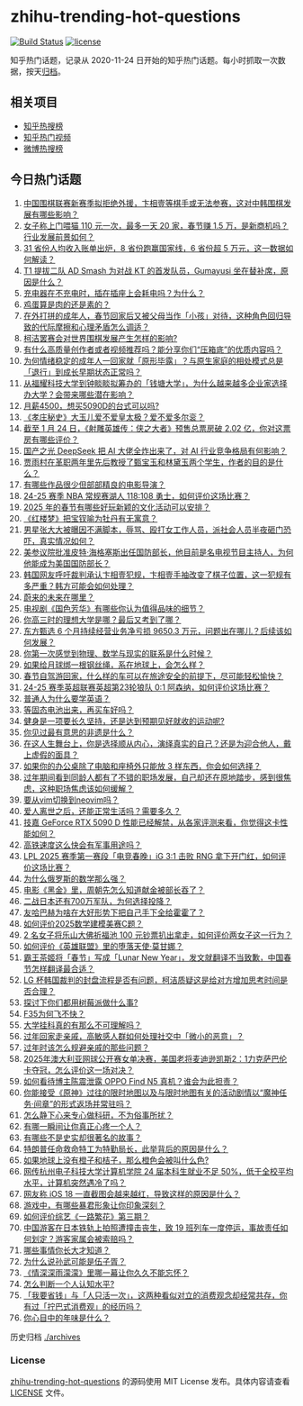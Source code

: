 # zhihu-trending-hot-questions

[![Build Status](https://github.com/justjavac/zhihu-trending-hot-questions/workflows/ci/badge.svg?branch=master)](https://github.com/justjavac/zhihu-trending-hot-questions/actions)
[![license](https://img.shields.io/github/license/justjavac/zhihu-trending-hot-questions)](https://github.com/justjavac/zhihu-trending-hot-questions/blob/master/LICENSE)

知乎热门话题，记录从 2020-11-24
日开始的知乎热门话题。每小时抓取一次数据，按天[归档](./archives)。

## 相关项目

- [知乎热搜榜](https://github.com/justjavac/zhihu-trending-top-search)
- [知乎热门视频](https://github.com/justjavac/zhihu-trending-hot-video)
- [微博热搜榜](https://github.com/justjavac/weibo-trending-hot-search)

## 今日热门话题

<!-- BEGIN -->
<!-- 最后更新时间 Sun Jan 26 2025 15:18:54 GMT+0800 (China Standard Time) -->

1. [中国围棋联赛新赛季拟拒绝外援，卞相壹等棋手或无法参赛，这对中韩围棋发展有哪些影响？](https://www.zhihu.com/question/10554130182)
1. [女子称上门喂猫 110 元一次，最多一天 20 家，春节赚 1.5 万，是新商机吗？行业发展前景如何？](https://www.zhihu.com/question/10533261544)
1. [31 省份人均收入账单出炉，8 省份跑赢国家线，6 省份超 5 万元，这一数据如何解读？](https://www.zhihu.com/question/10535615314)
1. [T1 提拔二队 AD Smash 为对战 KT 的首发队员，Gumayusi 坐在替补席，原因是什么？](https://www.zhihu.com/question/10505671492)
1. [充电器在不充电时，插在插座上会耗电吗？为什么？](https://www.zhihu.com/question/9860345756)
1. [鸡蛋算是肉的还是素的？](https://www.zhihu.com/question/662550099)
1. [在外打拼的成年人，春节回家后又被父母当作「小孩」对待，这种角色回归导致的代际摩擦和心理矛盾怎么调适？](https://www.zhihu.com/question/9650250895)
1. [柯洁罢赛会对世界围棋发展产生怎样的影响?](https://www.zhihu.com/question/10440329604)
1. [有什么高质量创作者或者视频推荐吗？能分享你们“压箱底”的优质内容吗？](https://www.zhihu.com/question/10542692715)
1. [为何情绪稳定的成年人一回家就「原形毕露」？与原生家庭的相处模式总是「退行」到成长早期状态正常吗？](https://www.zhihu.com/question/9650292431)
1. [从福耀科技大学到钟睒睒拟筹办的「钱塘大学」，为什么越来越多企业家选择办大学？会带来哪些潜在影响？](https://www.zhihu.com/question/10375756253)
1. [月薪4500，想买5090D的台式可以吗?](https://www.zhihu.com/question/10103048515)
1. [《孝庄秘史》大玉儿爱不爱皇太极？爱不爱多尔衮？](https://www.zhihu.com/question/54047145)
1. [截至 1 月 24 日，《射雕英雄传：侠之大者》预售总票房破 2.02 亿，你对这票房有哪些评价？](https://www.zhihu.com/question/10449299628)
1. [国产之光 DeepSeek 把 AI 大佬全炸出来了，对 AI 行业竞争格局有何影响？](https://www.zhihu.com/question/8155697879)
1. [贾雨村在革职两年里先后教授了甄宝玉和林黛玉两个学生，作者的目的是什么？](https://www.zhihu.com/question/9511332985)
1. [有哪些作品很少但部部精良的电影导演？](https://www.zhihu.com/question/53182215)
1. [24-25 赛季 NBA 常规赛湖人 118:108 勇士，如何评价这场比赛？](https://www.zhihu.com/question/10584696921)
1. [2025 年的春节有哪些好玩新颖的文化活动可以安排？](https://www.zhihu.com/question/9670069426)
1. [《红楼梦》把宝钗喻为牡丹有无寓意？](https://www.zhihu.com/question/9803743296)
1. [男星张大大被曝因不满脚本，辱骂、殴打女工作人员，派社会人员半夜砸门恐吓，真实情况如何？](https://www.zhihu.com/question/10555536847)
1. [美参议院批准皮特·海格塞斯出任国防部长，他目前是名电视节目主持人，为何他能成为美国国防部长？](https://www.zhihu.com/question/10515726232)
1. [韩国网友呼吁裁判承认卞相壹犯规，卞相壹手袖改变了棋子位置，这一犯规有多严重？韩方可能会如何处理？](https://www.zhihu.com/question/10465516192)
1. [蔚来的未来在哪里？](https://www.zhihu.com/question/7674850924)
1. [电视剧《国色芳华》有哪些你认为值得品味的细节？](https://www.zhihu.com/question/9218386559)
1. [你高三时的理想大学是哪？最后又考到了哪？](https://www.zhihu.com/question/444373967)
1. [东方甄选 6 个月持续经营业务净亏损 9650.3 万元，问题出在哪儿？后续该如何发展？](https://www.zhihu.com/question/10200809053)
1. [你第一次感觉到物理、数学与现实的联系是什么时候？](https://www.zhihu.com/question/523920854)
1. [如果给月球绑一根钢丝绳，系在地球上，会怎么样？](https://www.zhihu.com/question/8895393535)
1. [春节自驾游回家，什么样的车可以在旅途安全的前提下，尽可能轻松愉快？](https://www.zhihu.com/question/10419140315)
1. [24-25 赛季英超联赛英超第23轮狼队 0:1 阿森纳，如何评价这场比赛？](https://www.zhihu.com/question/10560916573)
1. [普通人为什么要学英语？](https://www.zhihu.com/question/347114657)
1. [等固态电池出来，再买车好吗？](https://www.zhihu.com/question/6697092837)
1. [健身是一项要长久坚持，还是达到预期见好就收的运动呢?](https://www.zhihu.com/question/8357227233)
1. [你见过最有意思的非遗是什么？](https://www.zhihu.com/question/10425109662)
1. [在这人生舞台上，你是选择顺从内心，演绎真实的自己？还是为迎合他人，戴上虚假的面具？](https://www.zhihu.com/question/8844155534)
1. [如果你的办公桌除了电脑和座椅外只能放 3 样东西，你会如何选择？](https://www.zhihu.com/question/10078746240)
1. [过年期间看到同龄人都有了不错的职场发展，自己却还在原地踏步，感到很焦虑，这种职场焦虑该如何缓解？](https://www.zhihu.com/question/10099632219)
1. [要从vim切换到neovim吗？](https://www.zhihu.com/question/517490969)
1. [爱人离世之后，还能正常生活吗？需要多久？](https://www.zhihu.com/question/326909760)
1. [技嘉 GeForce RTX 5090 D 性能已经解禁，从各家评测来看，你觉得这卡性能如何？](https://www.zhihu.com/question/10441141444)
1. [高铁速度这么快会有军事用途吗？](https://www.zhihu.com/question/281580844)
1. [LPL 2025 赛季第一赛段「电竞春晚」iG 3:1 击败 RNG 拿下开门红，如何评价这场比赛？](https://www.zhihu.com/question/10533928503)
1. [为什么俄罗斯的数学那么强？](https://www.zhihu.com/question/369638951)
1. [电影《黑金》里，周朝先怎么知道献金被部长吞了？](https://www.zhihu.com/question/622490072)
1. [二战日本还有700万军队，为何选择投降？](https://www.zhihu.com/question/396342957)
1. [友哈巴赫为啥在大好形势下把自己手下全给霍霍了？](https://www.zhihu.com/question/8536483217)
1. [如何评价2025数学建模美赛C题？](https://www.zhihu.com/question/10418293189)
1. [2 名女子将乐山大佛祈福池 100 元钞票扒出拿走，如何评价两女子这一行为？](https://www.zhihu.com/question/10457409439)
1. [如何评价《英雄联盟》里的堕落天使·莫甘娜？](https://www.zhihu.com/question/56147063)
1. [霸王茶姬将「春节」写成「Lunar New Year」，发文就翻译不当致歉，中国春节怎样翻译最合适？](https://www.zhihu.com/question/10505377608)
1. [LG 杯韩国裁判的封盘流程是否有问题，柯洁质疑这是给对方增加思考时间是否合理？](https://www.zhihu.com/question/10356593608)
1. [探讨下你们都用树莓派做什么事?](https://www.zhihu.com/question/646955632)
1. [F35为何飞不快？](https://www.zhihu.com/question/364126131)
1. [大学挂科真的有那么不可理解吗？](https://www.zhihu.com/question/8208767845)
1. [过年回家走亲戚，高敏感人群如何处理社交中「微小的恶意」？](https://www.zhihu.com/question/9650246334)
1. [过年时该怎么规避亲戚的那些问题？](https://www.zhihu.com/question/8196064673)
1. [2025年澳大利亚网球公开赛女单决赛，美国老将麦迪逊凯斯2：1力克萨巴伦卡夺冠，怎么评价这一场对决？](https://www.zhihu.com/question/10544435131)
1. [如何看待博主陈震泄露 OPPO Find N5 真机？谁会为此担责？](https://www.zhihu.com/question/10427203407)
1. [你能接受《原神》过往的限时地图以及与限时地图有关的活动剧情以“魔神任务·间章”的形式返场并常驻吗？](https://www.zhihu.com/question/10257798892)
1. [怎么静下心来专心做科研，不为俗事所扰？](https://www.zhihu.com/question/34430255)
1. [有哪一瞬间让你真正心疼一个人？](https://www.zhihu.com/question/269493537)
1. [有哪些不是史实却很著名的故事？](https://www.zhihu.com/question/305851471)
1. [特朗普任命救命特工为特勤局长，此举背后的原因是什么？](https://www.zhihu.com/question/10363766890)
1. [如果地球上没有橙子和桔子，那么橙色会被叫什么色?](https://www.zhihu.com/question/659488632)
1. [网传杭州电子科技大学计算机学院 24 届本科生就业不足 50%，低于全校平均水平，计算机突然遇冷了吗？](https://www.zhihu.com/question/10197743562)
1. [网友称 iOS 18 一直截图会越来越红，导致这样的原因是什么？](https://www.zhihu.com/question/9777731833)
1. [游戏中，有哪些暴君形象让你印象深刻？](https://www.zhihu.com/question/10181798144)
1. [如何评价综艺《一路繁花》第三期？](https://www.zhihu.com/question/10518257507)
1. [中国游客在日本铁轨上拍照遭撞击丧生，致 19 班列车一度停运，事故责任如何划定？游客家属会被索赔吗？](https://www.zhihu.com/question/10418299160)
1. [哪些事情你长大才知道？](https://www.zhihu.com/question/558407362)
1. [为什么说孙武可能是伍子胥？](https://www.zhihu.com/question/306322799)
1. [《情深深雨濛濛》里哪一幕让你久久不能忘怀？](https://www.zhihu.com/question/304920538)
1. [怎么判断一个人认知水平?](https://www.zhihu.com/question/344453214)
1. [「我要省钱」与「人只活一次」，这两种看似对立的消费观念却经常共存，你有过「拧巴式消费观」的经历吗？](https://www.zhihu.com/question/10037557456)
1. [你心目中的年味是什么？](https://www.zhihu.com/question/8328406284)

<!-- END -->

历史归档 [./archives](./archives)

### License

[zhihu-trending-hot-questions](https://github.com/justjavac/zhihu-trending-hot-questions)
的源码使用 MIT License 发布。具体内容请查看 [LICENSE](./LICENSE) 文件。
